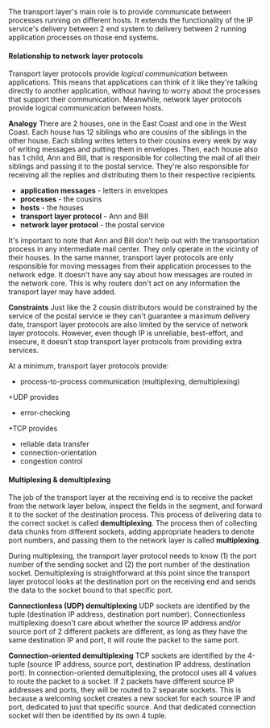 The transport layer's main role is to provide communicate between processes running on different hosts. It extends the functionality of the IP service's delivery between 2 end system to delivery between 2 running application processes on those end systems.

#### Relationship to network layer protocols
Transport layer protocols provide *logical communication*  between applications. This means that applications can think of it like they're talking directly to another application, without having to worry about the processes that support their communication. Meanwhile, network layer protocols provide logical communication between hosts.

**Analogy**
There are 2 houses, one in the East Coast and one in the West Coast. Each house has 12 siblings who are cousins of the siblings in the other house. Each sibling writes letters to their cousins every week by way of writing messages and putting them in envelopes. Then, each house also has 1 child, Ann and Bill, that is responsible for collecting the mail of all their siblings and passing it to the postal service. They're also responsible for receiving all the replies and distributing them to their respective recipients.
- **application messages** - letters in envelopes
- **processes** - the cousins
- **hosts** - the houses
- **transport layer protocol** - Ann and Bill
- **network layer protocol** - the postal service

It's important to note that Ann and Bill don't help out with the transportation process in any intermediate mail center. They only operate in the vicinity of their houses. In the same manner, transport layer protocols are only responsible for moving messages from their application processes to the network edge. It doesn't have any say about how messages are routed in the network core. This is why routers don't act on any information the transport layer may have added.

**Constraints**
Just like the 2 cousin distributors would be constrained by the service of the postal service ie they can't guarantee a maximum delivery date, transport layer protocols are also limited by the service of network layer protocols. However, even though IP is unreliable, best-effort, and insecure, it doesn't stop transport layer protocols from providing extra services.

At a minimum, transport layer protocols provide:
- process-to-process communication (multiplexing, demultiplexing)

+UDP provides
- error-checking

+TCP provides
- reliable data transfer
- connection-orientation
- congestion control

#### Multiplexing & demultiplexing
The job of the transport layer at the receiving end is to receive the packet from the network layer below, inspect the fields in the segment, and forward it to the socket of the destination process. This process of delivering data to the correct socket is called **demultiplexing**. The process then of collecting data chunks from different sockets, adding appropriate headers to denote port numbers, and passing them to the network layer is called **multiplexing**.

During multiplexing, the transport layer protocol needs to know (1) the port number of the sending socket and (2) the port number of the destination socket. Demultiplexing is straightforward at this point since the transport layer protocol looks at the destination port on the receiving end and sends the data to the socket bound to that specific port.

**Connectionless (UDP) demultiplexing**
UDP sockets are identified by the tuple (destination IP address, destination port number). Connectionless multiplexing doesn't care about whether the source IP address and/or source port of 2 different packets are different, as long as they have the same destination IP and port, it will route the packet to the same port.

**Connection-oriented demultiplexing**
TCP sockets are identified by the 4-tuple (source IP address, source port, destination IP address, destination port). In connection-oriented demultiplexing, the protocol uses all 4 values to route the packet to a socket. If 2 packets have different source IP addresses and ports, they will be routed to 2 separate sockets. This is because a welcoming socket creates a new socket for each source IP and port, dedicated to just that specific source. And that dedicated connection socket will then be identified by its own 4 tuple.